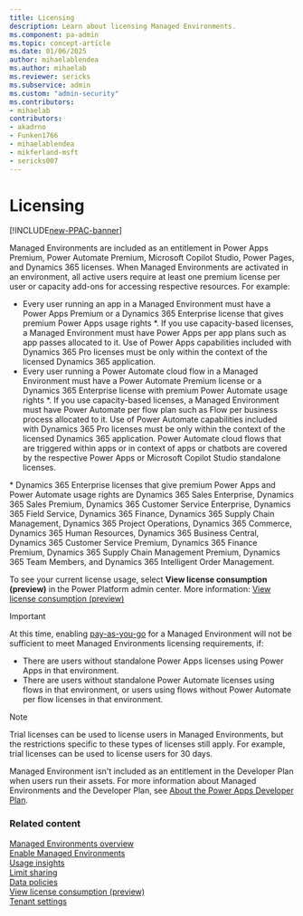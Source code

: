 ```yaml
---
title: Licensing
description: Learn about licensing Managed Environments.
ms.component: pa-admin
ms.topic: concept-article
ms.date: 01/06/2025
author: mihaelablendea
ms.author: mihaelab
ms.reviewer: sericks
ms.subservice: admin
ms.custom: "admin-security"
ms.contributors:
- mihaelab
contributors:
- akadrno
- Funken1766
- mihaelablendea
- mikferland-msft
- sericks007
---
```

# Licensing

[!INCLUDE[new-PPAC-banner](~/includes/new-PPAC-banner.md)]

Managed Environments are included as an entitlement in Power Apps Premium, Power Automate Premium, Microsoft Copilot Studio, Power Pages, and Dynamics 365 licenses. When Managed Environments are activated in an environment, all active users require at least one premium license per user or capacity add-ons for accessing respective resources. For example: 

- Every user running an app in a Managed Environment must have a Power Apps Premium or a Dynamics 365 Enterprise license that gives premium Power Apps usage rights \*. If you use capacity-based licenses, a Managed Environment must have Power Apps per app plans such as app passes allocated to it. Use of Power Apps capabilities included with Dynamics 365 Pro licenses must be only within the context of the licensed Dynamics 365 application. 
- Every user running a Power Automate cloud flow in a Managed Environment must have a Power Automate Premium license or a Dynamics 365 Enterprise license with premium Power Automate usage rights \*. If you use capacity-based licenses, a Managed Environment must have Power Automate per flow plan such as Flow per business process allocated to it. Use of Power Automate capabilities included with Dynamics 365 Pro licenses must be only within the context of the licensed Dynamics 365 application. Power Automate cloud flows that are triggered within apps or in context of apps or chatbots are covered by the respective Power Apps or Microsoft Copilot Studio standalone licenses. 

\* Dynamics 365 Enterprise licenses that give premium Power Apps and Power Automate usage rights are Dynamics 365 Sales Enterprise, Dynamics 365 Sales Premium, Dynamics 365 Customer Service Enterprise, Dynamics 365 Field Service, Dynamics 365 Finance, Dynamics 365 Supply Chain Management, Dynamics 365 Project Operations, Dynamics 365 Commerce, Dynamics 365 Human Resources, Dynamics 365 Business Central, Dynamics 365 Customer Service Premium, Dynamics 365 Finance Premium, Dynamics 365 Supply Chain Management Premium, Dynamics 365 Team Members, and Dynamics 365 Intelligent Order Management.

To see your current license usage, select **View license consumption (preview)** in the Power Platform admin center. More information: [View license consumption (preview)](view-license-consumption-issues.md)

> [!IMPORTANT]
> At this time, enabling [pay-as-you-go](pay-as-you-go-overview.md) for a Managed Environment will not be sufficient to meet Managed Environments licensing requirements, if:
> - There are users without standalone Power Apps licenses using Power Apps in that environment.
> - There are users without standalone Power Automate licenses using flows in that environment, or users using flows without Power Automate per flow licenses in that environment.


> [!NOTE]
> Trial licenses can be used to license users in Managed Environments, but the restrictions specific to these types of licenses still apply. For example, trial licenses can be used to license users for 30 days.
>
> Managed Environment isn't included as an entitlement in the Developer Plan when users run their assets. For more information about Managed Environments and the Developer Plan, see [About the Power Apps Developer Plan](../developer/plan.md).

### Related content
[Managed Environments overview](managed-environment-overview.md)  <br />
[Enable Managed Environments](managed-environment-enable.md)  <br />
[Usage insights](managed-environment-usage-insights.md)  <br />
[Limit sharing](managed-environment-sharing-limits.md)  <br />
[Data policies](managed-environment-data-policies.md)  <br />
[View license consumption (preview)](view-license-consumption-issues.md) <br />
[Tenant settings](tenant-settings.md) 
